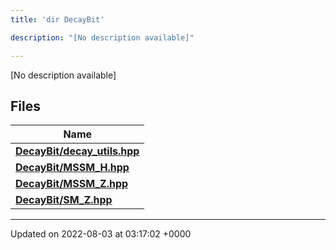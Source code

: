```yaml
---
title: 'dir DecayBit'

description: "[No description available]"

---
```







[No description available]

## Files

| Name           |
| -------------- |
| **[DecayBit/decay_utils.hpp](/documentation/code/colliderbit_development/files/decay__utils_8hpp/#file-decay-utils.hpp)**  |
| **[DecayBit/MSSM_H.hpp](/documentation/code/colliderbit_development/files/mssm__h_8hpp/#file-mssm-h.hpp)**  |
| **[DecayBit/MSSM_Z.hpp](/documentation/code/colliderbit_development/files/mssm__z_8hpp/#file-mssm-z.hpp)**  |
| **[DecayBit/SM_Z.hpp](/documentation/code/colliderbit_development/files/sm__z_8hpp/#file-sm-z.hpp)**  |






-------------------------------

Updated on 2022-08-03 at 03:17:02 +0000
